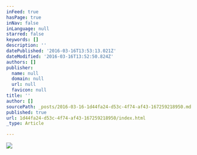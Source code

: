 ```yaml
---
inFeed: true
hasPage: true
inNav: false
inLanguage: null
starred: false
keywords: []
description: ''
datePublished: '2016-03-16T13:53:13.021Z'
dateModified: '2016-03-16T13:52:50.824Z'
authors: []
publisher:
  name: null
  domain: null
  url: null
  favicon: null
title: ''
author: []
sourcePath: _posts/2016-03-16-1d44fa24-d53c-4f74-af43-167259218950.md
published: true
url: 1d44fa24-d53c-4f74-af43-167259218950/index.html
_type: Article

---
```

![](https://the-grid-user-content.s3-us-west-2.amazonaws.com/4aa24b24-32a9-4fc5-b2a3-166485f2bd77.jpg)